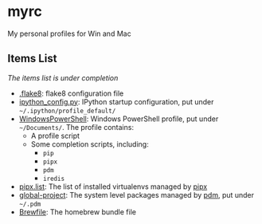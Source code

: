 # myrc
My personal profiles for Win and Mac

## Items List

*The items list is under completion*

- [.flake8](/.flake8): flake8 configuration file
- [ipython_config.py](/ipython_config.py): IPython startup configuration, put under `~/.ipython/profile_default/`
- [WindowsPowerShell](/WindowsPowerShell): Windows PowerShell profile, put under `~/Documents/`. The profile contains:
    - A profile script
    - Some completion scripts, including:
        - `pip`
        - `pipx`
        - `pdm`
        - `iredis`
- [pipx.list](/pipx.list): The list of installed virtualenvs managed by [pipx](https://pypi.org/p/pipx)
- [global-project](/global-project): The system level packages managed by [pdm](https://pdm.fming.dev), put under `~/.pdm`
- [Brewfile](/Brewfile): The homebrew bundle file
